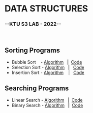 # DATA STRUCTURES


### --KTU S3 LAB - 2022--
<BR>

## Sorting Programs

* Bubble Sort    &nbsp;&nbsp; - [Algorithm](Algorithms/bubbleSort.md
) &nbsp; | &nbsp;[Code](Sorting_Programs/bubbleSort.c)
* Selection Sort - [Algorithm](Algorithms/selectionSort.md) &nbsp; | &nbsp; [Code](Sorting_Programs/SelectionSort.c)
* Insertion Sort - [Algorithm](Algorithms/insertionSort.md) &nbsp; &nbsp;| &nbsp; [Code](Sorting_Programs/InsertionSort.c)

## Searching Programs

* Linear Search - [Algorithm](Algorithms/linearSearch.md) &nbsp; |&nbsp; [Code](Searching_Programs/LinearSearch.c)
* Binary Search - [Algorithm](Algorithms/binarySearch.md) &nbsp;&nbsp;|&nbsp; [Code](Searching_Programs/BinarySearch.c)


